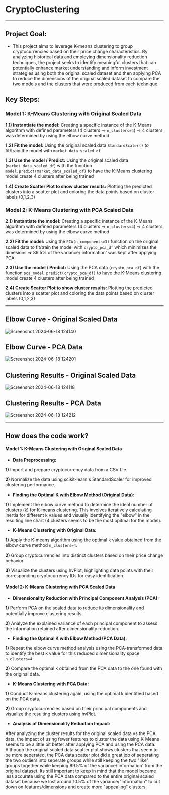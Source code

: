 # CryptoClustering #

-----------

## **Project Goal:** ##
* This project aims to leverage K-means clustering to group cryptocurrencies based on their price change characteristics. By analyzing historical data and employing dimensionality reduction techniques, the project seeks to identify meaningful clusters that can potentially enhance market understanding and inform investment strategies using both the original scaled dataset and then applying PCA to reduce the dimensions of the original scaled dataset to compare the two models and the clusters that were produced from each technique.

## **Key Steps:** ##

### **Model 1: K-Means Clustering with Original Scaled Data** ###
**1.1) Instantiate the model:** Creating a specific instance of the K-Means algorithm with defined parameters (4 clusters => `n_clusters=4`) => 4 clusters was determined by using the elbow curve method

**1.2) Fit the model:** Using the original scaled data `StandardScaler()` to fit/train the model with `market_data_scaled_df`

**1.3) Use the model / Predict:** Using the original scaled data (`market_data_scaled_df`) with the function `model.predict(market_data_scaled_df)` to have the K-Means clustering model create 4 clusters after being trained

**1.4) Create Scatter Plot to show cluster results:** Plotting the predicted clusters into a scatter plot and coloring the data points based on cluster labels (0,1,2,3)

### **Model 2: K-Means Clustering with PCA Scaled Data** ###
**2.1) Instantiate the model:** Creating a specific instance of the K-Means algorithm with defined parameters (4 clusters => `n_clusters=4`) => 4 clusters was determined by using the elbow curve method

**2.2) Fit the model:** Using the `PCA(n_components=3)` function on the original scaled data to fit/train the model with `crypto_pca_df` which minimizes the dimesions => 89.5% of the variance/'information' was kept after applying PCA

**2.3) Use the model / Predict:** Using the PCA data (`crypto_pca_df`) with the function `pca_model.predict(crypto_pca_df)` to have the K-Means clustering model create 4 clusters after being trained

**2.4) Create Scatter Plot to show cluster results:** Plotting the predicted clusters into a scatter plot and coloring the data points based on cluster labels (0,1,2,3)


----------

## **Elbow Curve - Original Scaled Data** ##

![Screenshot 2024-06-18 124140](https://github.com/nmrodio/CryptoClustering/assets/157527614/b277b50f-628b-487a-a375-faa82632dfc2)

## **Elbow Curve - PCA Data** ##

![Screenshot 2024-06-18 124201](https://github.com/nmrodio/CryptoClustering/assets/157527614/be0fa3de-fcbb-4522-a834-0baa53149969)

## **Clustering Results - Original Scaled Data** ##

![Screenshot 2024-06-18 124118](https://github.com/nmrodio/CryptoClustering/assets/157527614/d7993665-0ef3-4d63-87bc-ecf05bb24d04)

## **Clustering Results - PCA Data** ##

![Screenshot 2024-06-18 124212](https://github.com/nmrodio/CryptoClustering/assets/157527614/e3a5610e-0135-4778-9807-e3bc41a22121)


--------------------------

## **How does the code work?** ##

#### **Model 1: K-Means Clustering with Original Scaled Data**

* **Data Preprocessing:**

**1)** Import and prepare cryptocurrency data from a CSV file.

**2)** Normalize the data using scikit-learn's StandardScaler for improved clustering performance.

* **Finding the Optimal K with Elbow Method (Original Data):**

**1)** Implement the elbow curve method to determine the ideal number of clusters (k) for K-means clustering. This involves iteratively calculating inertia for different k values and visually identifying the "elbow" in the resulting line chart (4 clusters seems to be the most opitmal for the model).

* **K-Means Clustering with Original Data:**

**1)** Apply the K-means algorithm using the optimal k value obtained from the elbow curve method `n_clusters=4`.

**2)** Group cryptocurrencies into distinct clusters based on their price change behavior.

**3)** Visualize the clusters using hvPlot, highlighting data points with their corresponding cryptocurrency IDs for easy identification.

#### **Model 2: K-Means Clustering with PCA Scaled Data**

* **Dimensionality Reduction with Principal Component Analysis (PCA):**

**1)** Perform PCA on the scaled data to reduce its dimensionality and potentially improve clustering results.

**2)** Analyze the explained variance of each principal component to assess the information retained after dimensionality reduction.

* **Finding the Optimal K with Elbow Method (PCA Data):**

**1)** Repeat the elbow curve method analysis using the PCA-transformed data to identify the best k value for this reduced dimensionality space `n_clusters=4`.

**2)** Compare the optimal k obtained from the PCA data to the one found with the original data.

* **K-Means Clustering with PCA Data:**

**1)** Conduct K-means clustering again, using the optimal k identified based on the PCA data.

**2)** Group cryptocurrencies based on their principal components and visualize the resulting clusters using hvPlot.

* **Analysis of Dimensionality Reduction Impact:**

After analyzing the cluster results for the original scaled data vs the PCA data, the impact of using fewer features to cluster the data using K-Means seems to be a little bit better after applying PCA and using the PCA data. Although the original scaled data scatter plot shows clusters that seem to be more seperated, the PCA data scatter plot did a great job of seperating the two outliers into seperate groups while still keeping the two "like" groups together while keeping 89.5% of the variance/'information' from the original dataset. Its still important to keep in mind that the model became less accurate using the PCA data compared to the entire original scaled dataset because we lost around 10.5% of the variance/"information" to cut down on features/dimensions and create more "appealing" clusters.
